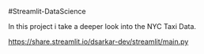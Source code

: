 #Streamlit-DataScience 

In this project i take a deeper look into the NYC Taxi Data.

https://share.streamlit.io/dsarkar-dev/streamlit/main.py
